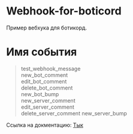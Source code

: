 # Webhook-for-boticord

Пример вебхука для ботикорд.

# Имя события	        

> test_webhook_message	
> new_bot_comment	      
> edit_bot_comment	    
> delete_bot_comment	  
> new_bot_bump	        
> new_server_comment	  
> edit_server_comment	  
> delete_server_comment	
> new_server_bump	      

Ссылка на докментацию: [Тык](https://docs.boticord.top/webhooks/)
